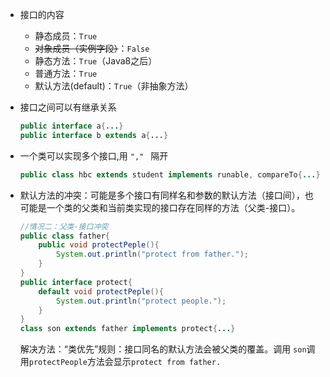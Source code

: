 - 接口的内容
    - 静态成员：`True`
    - ~~对象成员（实例字段）~~：`False`
    - 静态方法：`True`（Java8之后）
    - 普通方法：`True`
    - 默认方法(default)：`True`（非抽象方法）

- 接口之间可以有继承关系
    ``` java
    public interface a{...}
    public interface b extends a{...}
    ```
- 一个类可以实现多个接口,用 `"," ` 隔开
    ```java
    public class hbc extends student implements runable, compareTo{...}
    ```
- 默认方法的冲突：可能是多个接口有同样名和参数的默认方法（接口间），也可能是一个类的父类和当前类实现的接口存在同样的方法（父类-接口）。
    ```java
    //情况二：父类-接口冲突
    public class father{
        public void protectPeple(){
            System.out.println("protect from father.");
        }
    }
    public interface protect{
        default void protectPeple(){
            System.out.println("protect people.");
        }
    }
    class son extends father implements protect{...}
    ```
    解决方法：“类优先”规则：接口同名的默认方法会被父类的覆盖。调用 `son`调用`protectPeople`方法会显示`protect from father.`
    